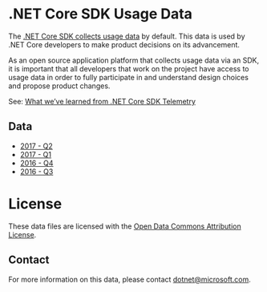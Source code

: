 # .NET Core SDK Usage Data

The [.NET Core SDK collects usage data](https://docs.microsoft.com/dotnet/core/tools/telemetry) by default. This data is used by .NET Core developers to make product decisions on its advancement.

As an open source application platform that collects usage data via an SDK, it is important that all developers that work on the project have access to usage data in order to fully participate in and understand design choices and propose product changes. 

See: [What we’ve learned from .NET Core SDK Telemetry](https://blogs.msdn.microsoft.com/dotnet/2017/07/21/what-weve-learned-from-net-core-sdk-telemetry/)

## Data 

* [2017 - Q2](https://dotnetcli.blob.core.windows.net/usagedata/dotnet-cli-usage-2017-q2.tsv)
* [2017 - Q1](https://dotnetcli.blob.core.windows.net/usagedata/dotnet-cli-usage-2017-q1.tsv)
* [2016 - Q4](https://dotnetcli.blob.core.windows.net/usagedata/dotnet-cli-usage-2016-q4.tsv)
* [2016 - Q3](https://dotnetcli.blob.core.windows.net/usagedata/dotnet-cli-usage-2016-q3.tsv)

# License

These data files are licensed with the [Open Data Commons Attribution License](https://opendatacommons.org/licenses/by/).

## Contact

For more information on this data, please contact [dotnet@microsoft.com](mailto:dotnet@microsoft.com).
